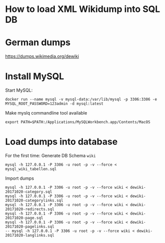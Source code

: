 # How to load XML Wikidump into SQL DB

# German dumps

https://dumps.wikimedia.org/dewiki

# Install MySQL

Start MySQL:

    docker run --name mysql -v mysql-data:/var/lib/mysql -p 3306:3306 -e MYSQL_ROOT_PASSWORD=123admin -d mysql:latest

Make myslq commandline tool available

    export PATH=$PATH:/Applications/MySQLWorkbench.app/Contents/MacOS

# Load dumps into database

For the first time: Generate DB Schema `wiki`

    mysql -h 127.0.0.1 -P 3306 -u root -p -v --force < mysql_wiki_tabellen.sql

Import dumps

    mysql -h 127.0.0.1 -P 3306 -u root -p -v --force wiki < dewiki-20171020-category.sql
    mysql -h 127.0.0.1 -P 3306 -u root -p -v --force wiki < dewiki-20171020-categorylinks.sql
    mysql -h 127.0.0.1 -P 3306 -u root -p -v --force wiki < dewiki-20171020-redirects.sql
    mysql -h 127.0.0.1 -P 3306 -u root -p -v --force wiki < dewiki-20171020-page.sql
    mysql -h 127.0.0.1 -P 3306 -u root -p -v --force wiki < dewiki-20171020-pagelinks.sql
    -- mysql -h 127.0.0.1 -P 3306 -u root -p -v --force wiki < dewiki-20171020-langlinks.sql
